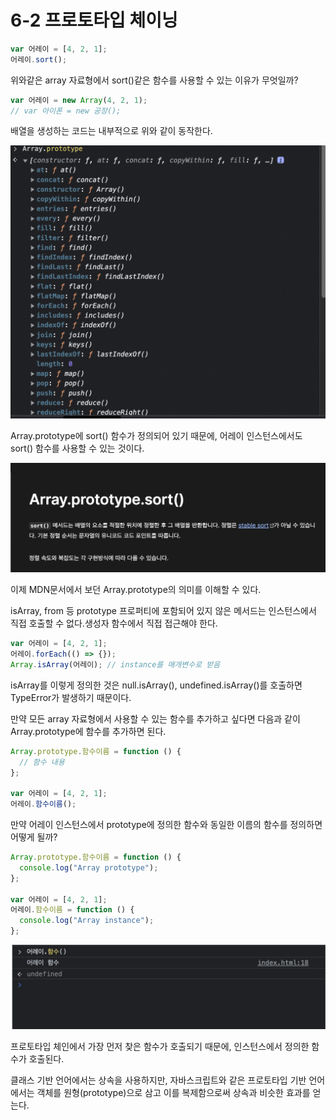 # 6-2 프로토타입 체이닝

```jsx
var 어레이 = [4, 2, 1];
어레이.sort();
```

위와같은 array 자료형에서 sort()같은 함수를 사용할 수 있는 이유가 무엇일까?

```jsx
var 어레이 = new Array(4, 2, 1);
// var 아이폰 = new 공장();
```

배열을 생성하는 코드는 내부적으로 위와 같이 동작한다.

![그림-4](https://github.com/inu-appcenter/core-javascript-study/blob/main/ch06/images/6-2-1.png?raw=true "그림-4")

Array.prototype에 sort() 함수가 정의되어 있기 때문에, 어레이 인스턴스에서도 sort() 함수를 사용할 수 있는 것이다.

![그림-5](https://github.com/inu-appcenter/core-javascript-study/blob/main/ch06/images/6-2-2.png?raw=true "그림-5")

이제 MDN문서에서 보던 Array.prototype의 의미를 이해할 수 있다.

isArray, from 등 prototype 프로퍼티에 포함되어 있지 않은 메서드는 인스턴스에서 직접 호출할 수 없다.생성자 함수에서 직접 접근해야 한다.

```jsx
var 어레이 = [4, 2, 1];
어레이.forEach(() => {});
Array.isArray(어레이); // instance를 매개변수로 받음
```

isArray를 이렇게 정의한 것은 null.isArray(), undefined.isArray()를 호출하면 TypeError가 발생하기 때문이다.

만약 모든 array 자료형에서 사용할 수 있는 함수를 추가하고 싶다면 다음과 같이 Array.prototype에 함수를 추가하면 된다.

```js
Array.prototype.함수이름 = function () {
  // 함수 내용
};

var 어레이 = [4, 2, 1];
어레이.함수이름();
```

만약 어레이 인스턴스에서 prototype에 정의한 함수와 동일한 이름의 함수를 정의하면 어떻게 될까?

```js
Array.prototype.함수이름 = function () {
  console.log("Array prototype");
};

var 어레이 = [4, 2, 1];
어레이.함수이름 = function () {
  console.log("Array instance");
};
```

![그림-6](https://github.com/inu-appcenter/core-javascript-study/blob/main/ch06/images/6-2-3.png?raw=true "그림-6")

프로토타입 체인에서 가장 먼저 찾은 함수가 호출되기 때문에, 인스턴스에서 정의한 함수가 호출된다.

클래스 기반 언어에서는 상속을 사용하지만, 자바스크립트와 같은 프로토타입 기반 언어에서는 객체를 원형(prototype)으로 삼고 이를 복제함으로써 상속과 비슷한 효과를 얻는다.

